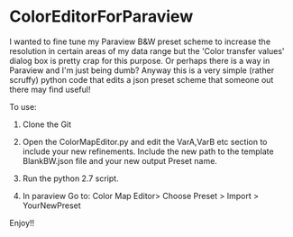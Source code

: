 # ColorEditorForParaview
I wanted to fine tune my Paraview B&amp;W preset scheme to increase the resolution in certain areas of my data range but the 'Color transfer values' dialog box is pretty crap for this purpose. Or perhaps there is a way in Paraview and I'm just being dumb? Anyway this is a very simple (rather scruffy) python code that edits a json preset scheme that someone out there may find useful!

To use:

1. Clone the Git

2. Open the ColorMapEditor.py and edit the VarA,VarB etc section to include your new refinements. Include the new path to the template BlankBW.json file and your new output Preset name.  

3. Run the python 2.7 script.

4. In paraview Go to: Color Map Editor> Choose Preset > Import > YourNewPreset

Enjoy!!

